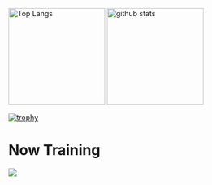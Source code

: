 <p align="left">
  <img alt="Top Langs" height="190px" src="https://github-readme-stats.vercel.app/api/top-langs/?username=daichi0812&theme=tokyonight" />
  <img alt="github stats" height="190px" src="https://github-readme-stats.vercel.app/api?username=daichi0812&theme=tokyonight&show_icons=true" />
</p>

[![trophy](https://github-profile-trophy.vercel.app/?username=daichi0812&theme=tokyonight&colum=7)](https://github.com/ryo-ma/github-progfile-trophy)

# Now Training
<img src="https://skillicons.dev/icons?i=html,css,js,java,c,python,github,vscode,discord" /><br/><br />

